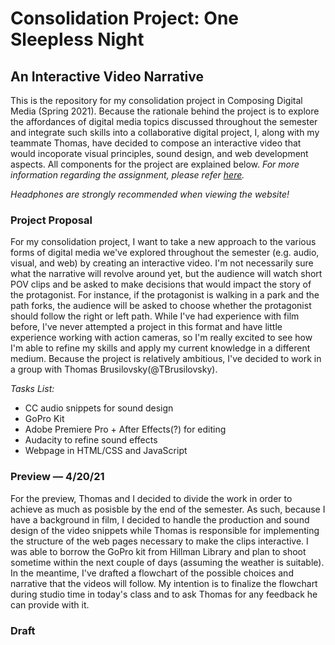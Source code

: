 # <b>Consolidation Project: One Sleepless Night</b>
## An Interactive Video Narrative

This is the repository for my consolidation project in Composing Digital Media (Spring 2021). Because the rationale behind the project is to explore the affordances of digital media topics discussed throughout the semester and integrate such skills into a collaborative digital project, I, along with my teammate Thomas, have decided to compose an interactive video that would incoporate visual principles, sound design, and web development aspects. All components for the project are explained below. *For more information regarding the assignment, please refer [here](https://benmiller314.github.io/cdm2021spring/projects).*

*Headphones are strongly recommended when viewing the website!*

### Project Proposal

For my consolidation project, I want to take a new approach to the various forms of digital media we've explored throughout the semester (e.g. audio, visual, and web) by creating an interactive video. I'm not necessarily sure what the narrative will revolve around yet, but the audience will watch short POV clips and be asked to make decisions that would impact the story of the protagonist. For instance, if the protagonist is walking in a park and the path forks, the audience will be asked to choose whether the protagonist should follow the right or left path. While I've had experience with film before, I've never attempted a project in this format and have little experience working with action cameras, so I'm really excited to see how I'm able to refine my skills and apply my current knowledge in a different medium. Because the project is relatively ambitious, I've decided to work in a group with Thomas Brusilovsky(@TBrusilovsky).

*Tasks List:*
- CC audio snippets for sound design
- GoPro Kit
- Adobe Premiere Pro + After Effects(?) for editing
- Audacity to refine sound effects
- Webpage in HTML/CSS and JavaScript

### Preview — 4/20/21

For the preview, Thomas and I decided to divide the work in order to achieve as much as posisble by the end of the semester. As such, because I have a background in film, I decided to handle the production and sound design of the video snippets while Thomas is responsible for implementing the structure of the web pages necessary to make the clips interactive. I was able to borrow the GoPro kit from Hillman Library and plan to shoot sometime within the next couple of days (assuming the weather is suitable). In the meantime, I've drafted a flowchart of the possible choices and narrative that the videos will follow. My intention is to finalize the flowchart during studio time in today's class and to ask Thomas for any feedback he can provide with it.

### Draft


